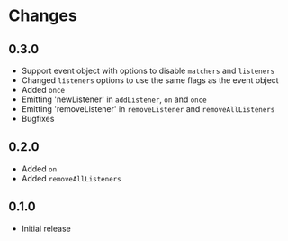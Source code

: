 # Changes

## 0.3.0

- Support event object with options to disable `matchers` and `listeners`
- Changed `listeners` options to use the same flags as the event object
- Added `once`
- Emitting 'newListener' in `addListener`, `on` and `once`
- Emitting 'removeListener' in `removeListener` and `removeAllListeners`
- Bugfixes

## 0.2.0

- Added `on`
- Added `removeAllListeners`

## 0.1.0

- Initial release

